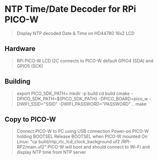 # NTP Time/Date Decoder for RPi PICO-W

> Display NTP decoded Date & Time on HD44780 16x2 LCD 


## Hardware
> RPi PICO-W 
> LCD I2C connects to PICO-W default GPIO4 (SDA) and GPIO5 (SCK)

## Building
> export PICO_SDK_PATH=<PATH TO PICO SDK>
> mkdir -p build
> cd build
> cmake -DPICO_SDK_PATH=${PICO_SDK_PATH} -DPICO_BOARD=pico_w -DWIFI_SSID="SSID" -DWIFI_PASSWORD="PASSWORD" ..
> make

## Copy to PICO-W
> Connect PICO-W to PC using USB connection
> Power-on PICO-W holding BOOTSEL
> Release BOOTSEL when PICO-W mounted
> On Linux: "cp build/ntp_rtc_lcd_clock_background.uf2 <mount path>/RPI-RP2/main.uf2"
> PICO-W will boot and should connect to Wi-Fi and display NTP time from NTP server
 




